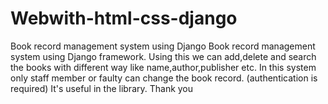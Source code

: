 # Webwith-html-css-django
Book record management system using Django
Book record management system using Django framework. 
Using this we can add,delete and search the books with different way like name,author,publisher etc.
 In this system only staff member or faulty can change the book record. (authentication is required) It's useful in the library.
Thank you

